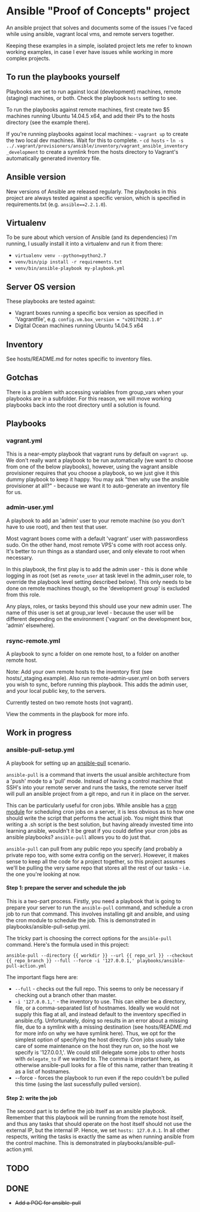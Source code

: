 # Ansible "Proof of Concepts" project

An ansible project that solves and documents some of the issues I've faced while using ansible, vagrant local vms, and remote servers together.

Keeping these examples in a simple, isolated project lets me refer to known working examples, in case I ever have issues while working in more complex projects.

## To run the playbooks yourself

Playbooks are set to run against local (development) machines, remote (staging) machines, or both. Check the playbook `hosts` setting to see.

To run the playbooks against remote machines, first create two $5 machines running Ubuntu 14.04.5 x64, and add their IPs to the hosts directory (see the example there).

If you're running playbooks against local machines: 
    - `vagrant up` to create the two local dev machines. Wait for this to complete.
    - `cd hosts`
    - `ln -s ../.vagrant/provisioners/ansible/inventory/vagrant_ansible_inventory _development` to create a symlink from the hosts directory to Vagrant's automatically generated inventory file.

## Ansible version

New versions of Ansible are released regularly. The playbooks in this project are always tested against a specific version, which is specified in requirements.txt (e.g. `ansible==2.2.1.0`).

## Virtualenv

To be sure about which version of Ansible (and its dependencies) I'm running, I usually install it into a virtualenv and run it from there:

* `virtualenv venv --python=python2.7`
* `venv/bin/pip install -r requirements.txt`
* `venv/bin/ansible-playbook my-playbook.yml`

## Server OS version

These playbooks are tested against:

* Vagrant boxes running a specific box version as specified in 'Vagrantfile', e.g. `config.vm.box_version = "v20170202.1.0"`
* Digital Ocean machines running Ubuntu 14.04.5 x64

## Inventory

See hosts/README.md for notes specific to inventory files.

## Gotchas

There is a problem with accessing variables from group_vars when your playbooks are in a subfolder. For this reason, we will move working playbooks back into the root directory until a solution is found.

## Playbooks

### vagrant.yml

This is a near-empty playbook that vagrant runs by default on `vagrant up`. We don't really want a playbook to be run automatically (we want to choose from one of the below playbooks), however, using the vagrant ansible provisioner requires that you choose a playbook, so we just give it this dummy playbook to keep it happy. You may ask "then why use the ansible provisioner at all?" - because we want it to auto-generate an inventory file for us.

### admin-user.yml

A playbook to add an 'admin' user to your remote machine (so you don't have to use root), and then test that user.

Most vagrant boxes come with a default 'vagrant' user with passwordless sudo. On the other hand, most remote VPS's come with root access only. It's better to run things as a standard user, and only elevate to root when necessary.

In this playbook, the first play is to add the admin user - this is done while logging in as root (set as `remote_user` at task level in the admin_user role, to override the playbook level setting described below). This only needs to be done on remote machines though, so the 'development group' is excluded from this role.

Any plays, roles, or tasks beyond this should use your new admin user. The name of this user is set at group_var level - because the user will be different depending on the environment ('vagrant' on the development box, 'admin' elsewhere).

### rsync-remote.yml

A playbook to sync a folder on one remote host, to a folder on another remote host.

Note: Add your own remote hosts to the inventory first (see hosts/_staging.example). Also run remote-admin-user.yml on both servers you wish to sync, before running this playbook. This adds the admin user, and your local public key, to the servers.

Currently tested on two remote hosts (not vagrant).

View the comments in the playbook for more info.

## Work in progress

### ansible-pull-setup.yml

A playbook for setting up an [ansible-pull](http://docs.ansible.com/ansible/playbooks_intro.html#ansible-pull) scenario. 

`ansible-pull` is a command that inverts the usual ansible architecture from a 'push' mode to a 'pull' mode. Instead of having a control machine that SSH's into your remote server and runs the tasks, the remote server itself will pull an ansible project from a git repo, and run it in place on the server.

This can be particularly useful for cron jobs. While ansible has a [cron module](http://docs.ansible.com/ansible/cron_module.html) for scheduling cron jobs on a server, it is less obvious as to how one should write the script that performs the actual job. You might think that writing a .sh script is the best solution, but having already invested time into learning ansible, wouldn't it be great if you could define your cron jobs as ansible playbooks? `ansible-pull` allows you to do just that.

`ansible-pull` can pull from any public repo you specify (and probably a private repo too, with some extra config on the server). However, it makes sense to keep all the code for a project together, so this project assumes we'll be pulling the very same repo that stores all the rest of our tasks - i.e. the one you're looking at now.

#### Step 1: prepare the server and schedule the job

This is a two-part process. Firstly, you need a playbook that is going to prepare your server to run the `ansible-pull` command, and schedule a cron job to run that command. This involves installing git and ansible, and using the cron module to schedule the job. This is demonstrated in playbooks/ansible-pull-setup.yml.

The tricky part is choosing the correct options for the `ansible-pull` command. Here's the formula used in this project:

`ansible-pull --directory {{ workdir }} --url {{ repo_url }} --checkout {{ repo_branch }} --full --force -i '127.0.0.1,' playbooks/ansible-pull-action.yml`

The important flags here are:
* `--full` - checks out the full repo. This seems to only be necessary if checking out a branch other than master.
* `-i '127.0.0.1,'` - the inventory to use. This can either be a directory, file, or a comma-separated list of hostnames. Ideally we would not supply this flag at all, and instead default to the inventory specified in ansible.cfg. Unfortunately, doing so results in an error about a missing file, due to a symlink with a missing destination (see hosts/README.md for more info on why we have symlink here). Thus, we opt for the simplest option of specifying the host directly. Cron jobs usually take care of some maintenance on the host they run on, so the host we specify is '127.0.0.1,'. We could still delegate some jobs to other hosts with `delegate_to` if we wanted to. The comma is important here, as otherwise ansible-pull looks for a file of this name, rather than treating it as a list of hostnames.
* --force - forces the playbook to run even if the repo couldn't be pulled this time (using the last sucessfully pulled version).

#### Step 2: write the job

The second part is to define the job itself as an ansible playbook. Remember that this playbook will be running from the remote host itself, and thus any tasks that should operate on the host itself should not use the external IP, but the internal IP. Hence, we set `hosts: 127.0.0.1`. In all other respects, writing the tasks is exactly the same as when running ansible from the control machine. This is demonstrated in playbooks/ansible-pull-action.yml.

## TODO

## DONE
* ~~Add a POC for ansible-pull~~

